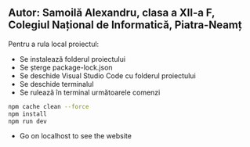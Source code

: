 ## Autor: Samoilă Alexandru, clasa a XII-a F, Colegiul Național de Informatică, Piatra-Neamț

Pentru a rula local proiectul:
- Se instalează folderul proiectului
- Se șterge package-lock.json
- Se deschide Visual Studio Code cu folderul proiectului
- Se deschide terminalul
- Se rulează în terminal următoarele comenzi

```bash
npm cache clean --force
npm install
npm run dev
```

- Go on localhost to see the website



